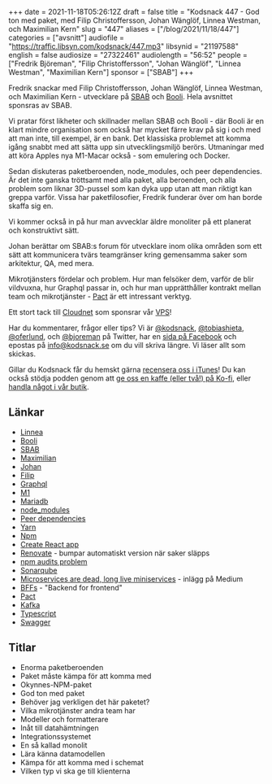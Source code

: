 +++
date = 2021-11-18T05:26:12Z
draft = false
title = "Kodsnack 447 - God ton med paket, med Filip Christoffersson, Johan Wänglöf, Linnea Westman, och Maximilian Kern"
slug = "447"
aliases = ["/blog/2021/11/18/447"]
categories = ["avsnitt"]
audiofile = "https://traffic.libsyn.com/kodsnack/447.mp3"
libsynid = "21197588"
english = false
audiosize = "27322461"
audiolength = "56:52"
people = ["Fredrik Björeman", "Filip Christoffersson", "Johan Wänglöf", "Linnea Westman", "Maximilian Kern"]
sponsor = ["SBAB"]
+++

Fredrik snackar med Filip Christoffersson, Johan Wänglöf, Linnea Westman, och Maximilian Kern - utvecklare på [SBAB](https://www.sbab.se/) och [Booli](https://www.booli.se/). Hela avsnittet sponsras av SBAB.

Vi pratar först likheter och skillnader mellan SBAB och Booli - där Booli är en klart mindre organisation som också har mycket färre krav på sig i och med att man inte, till exempel, är en bank. Det klassiska problemet att komma igång snabbt med att sätta upp sin utvecklingsmiljö berörs. Utmaningar med att köra Apples nya M1-Macar också - som emulering och Docker.

Sedan diskuteras paketberoenden, node_modules, och peer dependencies. Är det inte ganska tröttsamt med alla paket, alla beroenden, och alla problem som liknar 3D-pussel som kan dyka upp utan att man riktigt kan greppa varför. Vissa har paketfilosofier, Fredrik funderar över om han borde skaffa sig en.

Vi kommer också in på hur man avvecklar äldre monoliter på ett planerat och konstruktivt sätt.

Johan berättar om SBAB:s forum för utvecklare inom olika områden som ett sätt att kommunicera tvärs teamgränser kring gemensamma saker som arkitektur, QA, med mera.

Mikrotjänsters fördelar och problem. Hur man felsöker dem, varför de blir vildvuxna, hur Graphql passar in, och hur man upprätthåller kontrakt mellan team och mikrotjänster - [Pact](pact.io) är ett intressant verktyg.

Ett stort tack till [Cloudnet](https://www.cloudnet.se) som sponsrar vår [VPS](https://en.wikipedia.org/wiki/Virtual_private_server)!

Har du kommentarer, frågor eller tips? Vi är [@kodsnack](https://www.twitter.com/kodsnack), [@tobiashieta](https://www.twitter.com/tobiashieta), [@oferlund](https://www.twitter.com/oferlund), och [@bjoreman](https://www.twitter.com/bjoreman) på Twitter, har en [sida på Facebook](https://www.facebook.com/kodsnack) och epostas på [info@kodsnack.se](mailto:info@kodsnack.se) om du vill skriva längre. Vi läser allt som skickas.

Gillar du Kodsnack får du hemskt gärna [recensera oss i iTunes](https://itunes.apple.com/se/podcast/kodsnack/id561631498?l=en)! Du kan också stödja podden genom att <a href="https://ko-fi.com/kodsnack" rel="payment">ge oss en kaffe (eller två!) på Ko-fi</a>, eller [handla något i vår butik](https://shop.spreadshirt.se/kodsnack/).

## Länkar ##
* [Linnea](https://www.linkedin.com/in/linnea-westman-7b74ab9a/)
* [Booli](https://www.booli.se/)
* [SBAB](https://www.sbab.se/)
* [Maximilian](https://www.linkedin.com/in/maximilian-kern-945433b0/)
* [Johan](https://www.linkedin.com/in/johan-w%C3%A4ngl%C3%B6f-09076192/)
* [Filip](https://www.linkedin.com/in/filip-christoffersson-bb8b5354/)
* [Graphql](https://en.wikipedia.org/wiki/GraphQL)
* [M1](https://en.wikipedia.org/wiki/Apple_M1)
* [Mariadb](https://en.wikipedia.org/wiki/MariaDB)
* [node_modules](https://docs.npmjs.com/cli/v7/configuring-npm/folders)
* [Peer dependencies](https://nodejs.org/en/blog/npm/peer-dependencies/)
* [Yarn](https://yarnpkg.com/)
* [Npm](https://en.wikipedia.org/wiki/Npm_%28software%29)
* [Create React app](https://create-react-app.dev/)
* [Renovate](https://github.com/renovatebot) - bumpar automatiskt version när saker släpps
* [npm audits problem](https://overreacted.io/npm-audit-broken-by-design/)
* [Sonarqube](https://www.sonarqube.org/)
* [Microservices are dead, long live miniservices](https://blog.bitsrc.io/microservices-are-dead-long-live-miniservices-40e4ccf4741) - inlägg på Medium
* [BFFs](https://nordicapis.com/building-a-backend-for-frontend-shim-for-your-microservices/) - "Backend for frontend"
* [Pact](pact.io)
* [Kafka](https://en.wikipedia.org/wiki/Apache_Kafka)
* [Typescript](https://en.wikipedia.org/wiki/TypeScript)
* [Swagger](https://en.wikipedia.org/wiki/Swagger_%28software%29)

## Titlar ##
* Enorma paketberoenden
* Paket måste kämpa för att komma med
* Okynnes-NPM-paket
* God ton med paket
* Behöver jag verkligen det här paketet?
* Vilka mikrotjänster andra team har
* Modeller och formatterare
* Inåt till datahämtningen
* Integrationssystemet
* En så kallad monolit
* Lära känna datamodellen
* Kämpa för att komma med i schemat
* Vilken typ vi ska ge till klienterna